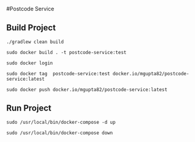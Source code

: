 #Postcode Service

## Build Project

``./gradlew clean build``

``sudo docker build . -t postcode-service:test``

``sudo docker login``

``sudo docker tag  postcode-service:test docker.io/mgupta82/postcode-service:latest``

``sudo docker push docker.io/mgupta82/postcode-service:latest``

## Run Project

``sudo /usr/local/bin/docker-compose -d up``

``sudo /usr/local/bin/docker-compose down``
